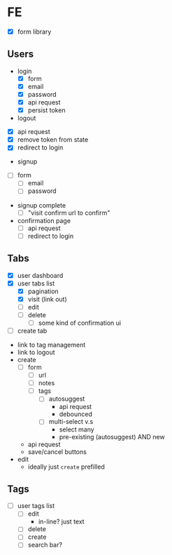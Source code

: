 # FE

- [x] form library

## Users

- login
  - [x] form
  - [x] email
  - [x] password
  - [x] api request
  - [x] persist token
- logout
- [x] api request
- [x] remove token from state
- [x] redirect to login
- signup
- [ ] form
  - [ ] email
  - [ ] password
- signup complete
  - [ ] "visit confirm url to confirm"
- confirmation page
  - [ ] api request
  - [ ] redirect to login

## Tabs

- [x] user dashboard
- [x] user tabs list
  - [x] pagination
  - [x] visit (link out)
  - [ ] edit
  - [ ] delete
    - [ ] some kind of confirmation ui
- [ ] create tab
- link to tag management
- link to logout
- create
  - [ ] form
    - [ ] url
    - [ ] notes
    - [ ] tags
      - [ ] autosuggest
        - api request
        - debounced
      - [ ] multi-select v.s
        - select many
        - pre-existing (autosuggest) AND new
  - api request
  - save/cancel buttons
- edit
  - ideally just `create` prefilled

## Tags

- [ ] user tags list
  - [ ] edit
    - in-line? just text
  - [ ] delete
  - [ ] create
  - [ ] search bar?
